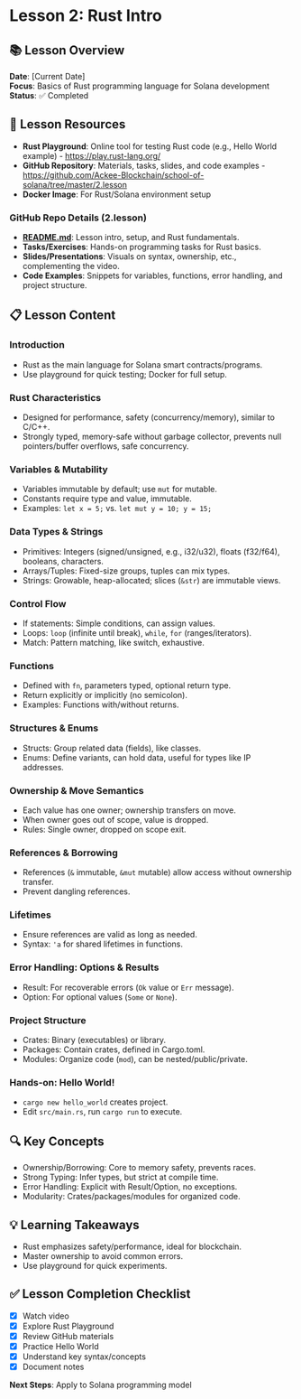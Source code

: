 # Lesson 2: Rust Intro

## 📚 Lesson Overview
**Date**: [Current Date]  
**Focus**: Basics of Rust programming language for Solana development  
**Status**: ✅ Completed

## 🎯 Lesson Resources
- **Rust Playground**: Online tool for testing Rust code (e.g., Hello World example) - https://play.rust-lang.org/
- **GitHub Repository**: Materials, tasks, slides, and code examples - https://github.com/Ackee-Blockchain/school-of-solana/tree/master/2.lesson
- **Docker Image**: For Rust/Solana environment setup

### **GitHub Repo Details (2.lesson)**
- **[README.md](https://github.com/Ackee-Blockchain/school-of-solana/blob/master/2.lesson/README.md)**: Lesson intro, setup, and Rust fundamentals.
- **Tasks/Exercises**: Hands-on programming tasks for Rust basics.
- **Slides/Presentations**: Visuals on syntax, ownership, etc., complementing the video.
- **Code Examples**: Snippets for variables, functions, error handling, and project structure.

## 📋 Lesson Content

### **Introduction**
- Rust as the main language for Solana smart contracts/programs.
- Use playground for quick testing; Docker for full setup.

### **Rust Characteristics**
- Designed for performance, safety (concurrency/memory), similar to C/C++.
- Strongly typed, memory-safe without garbage collector, prevents null pointers/buffer overflows, safe concurrency.

### **Variables & Mutability**
- Variables immutable by default; use `mut` for mutable.
- Constants require type and value, immutable.
- Examples: `let x = 5;` vs. `let mut y = 10; y = 15;`

### **Data Types & Strings**
- Primitives: Integers (signed/unsigned, e.g., i32/u32), floats (f32/f64), booleans, characters.
- Arrays/Tuples: Fixed-size groups, tuples can mix types.
- Strings: Growable, heap-allocated; slices (`&str`) are immutable views.

### **Control Flow**
- If statements: Simple conditions, can assign values.
- Loops: `loop` (infinite until break), `while`, `for` (ranges/iterators).
- Match: Pattern matching, like switch, exhaustive.

### **Functions**
- Defined with `fn`, parameters typed, optional return type.
- Return explicitly or implicitly (no semicolon).
- Examples: Functions with/without returns.

### **Structures & Enums**
- Structs: Group related data (fields), like classes.
- Enums: Define variants, can hold data, useful for types like IP addresses.

### **Ownership & Move Semantics**
- Each value has one owner; ownership transfers on move.
- When owner goes out of scope, value is dropped.
- Rules: Single owner, dropped on scope exit.

### **References & Borrowing**
- References (`&` immutable, `&mut` mutable) allow access without ownership transfer.
- Prevent dangling references.

### **Lifetimes**
- Ensure references are valid as long as needed.
- Syntax: `'a` for shared lifetimes in functions.

### **Error Handling: Options & Results**
- Result: For recoverable errors (`Ok` value or `Err` message).
- Option: For optional values (`Some` or `None`).

### **Project Structure**
- Crates: Binary (executables) or library.
- Packages: Contain crates, defined in Cargo.toml.
- Modules: Organize code (`mod`), can be nested/public/private.

### **Hands-on: Hello World!**
- `cargo new hello_world` creates project.
- Edit `src/main.rs`, run `cargo run` to execute.

## 🔍 Key Concepts
- Ownership/Borrowing: Core to memory safety, prevents races.
- Strong Typing: Infer types, but strict at compile time.
- Error Handling: Explicit with Result/Option, no exceptions.
- Modularity: Crates/packages/modules for organized code.

## 💡 Learning Takeaways
- Rust emphasizes safety/performance, ideal for blockchain.
- Master ownership to avoid common errors.
- Use playground for quick experiments.

## ✅ Lesson Completion Checklist
- [x] Watch video
- [x] Explore Rust Playground
- [x] Review GitHub materials
- [x] Practice Hello World
- [x] Understand key syntax/concepts
- [x] Document notes

**Next Steps**: Apply to Solana programming model

